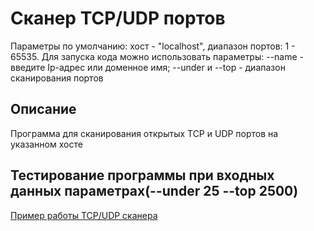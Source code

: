 # Сканер TCP/UDP портов

Параметры по умолчанию: хост - "localhost", диапазон портов: 1 - 65535. Для запуска кода можно использовать параметры:
--name - введите Ip-адрес или доменное имя;
--under и --top - диапазон сканирования портов

## Описание
Программа для сканирования открытых TCP и UDP портов на указанном хосте

## Тестирование программы при входных данных параметрах(--under 25 --top 2500)
[Пример работы TCP/UDP сканера](java/photo/result.png)
